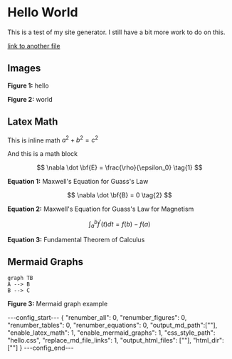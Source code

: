 # Hello World 

This is a test of my site generator. I still have a bit more work to do on this.

[link to another file](~/Documents/PythonMarkdownManager/markdown/hello2.md)

## Images

**Figure 1:** hello

**Figure 2:** world

## Latex Math

This is inline math $a^2 + b^2 = c^2$

And this is a math block

$$
\nabla \dot \bf{E} = \frac{\rho}{\epsilon_0} \tag{1}
$$

**Equation 1:** Maxwell's Equation for Guass's Law 

$$
\nabla \dot \bf{B} = 0 \tag{2}
$$

**Equation 2:** Maxwell's Equation for Guass's Law for Magnetism

$$
\int_{a}^{b} f^{'} (t) dt = f(b) - f(a) \tag{1}
$$

**Equation 3:** Fundamental Theorem of Calculus


## Mermaid Graphs

~~~mermaid
graph TB
A --> B
B --> C
~~~

**Figure 3:** Mermaid graph example

---config_start---
{
    "renumber_all": 0,
    "renumber_figures": 0, 
    "renumber_tables": 0,
    "renumber_equations": 0,
    "output_md_path":[""],
    "enable_latex_math": 1, 
    "enable_mermaid_graphs": 1,
    "css_style_path": "hello.css",
    "replace_md_file_links": 1,
    "output_html_files": [""], 
    "html_dir": [""]
}
---config_end---
